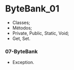 # ByteBank_01

- Classes;
- Métodos;
- Private, Public, Static, Void;
- Get, Set.

### 07-ByteBank

- Exception.

